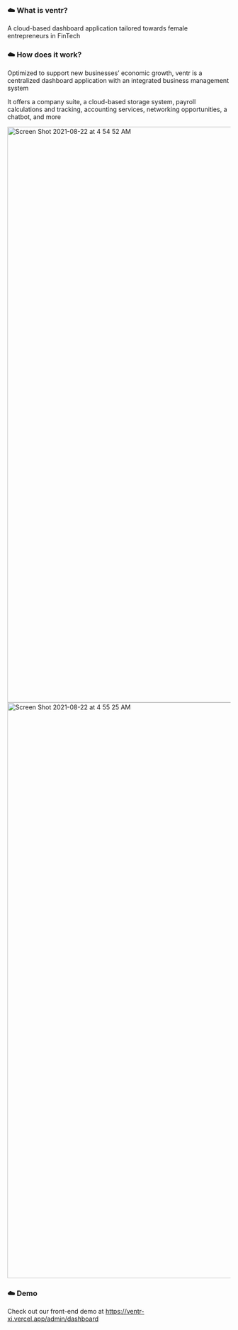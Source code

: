 ### ☁️ What is ventr?

A cloud-based dashboard application tailored towards female entrepreneurs in FinTech

### ☁️ How does it work? 

Optimized to support new businesses’ economic growth, ventr is a centralized dashboard application with an integrated business management system

It offers a company suite, a cloud-based storage system, payroll calculations and tracking, accounting services, networking opportunities, a chatbot, and more


<img width="1300" alt="Screen Shot 2021-08-22 at 4 54 52 AM" src="https://user-images.githubusercontent.com/71997372/130348846-9e363eee-d368-458e-8df5-9b2ffa4cf58d.png">

<img width="1300" alt="Screen Shot 2021-08-22 at 4 55 25 AM" src="https://user-images.githubusercontent.com/71997372/130348851-5ecde02e-d90a-4f63-86b0-89598637fade.png">

### ☁️ Demo

Check out our front-end demo at https://ventr-xi.vercel.app/admin/dashboard
